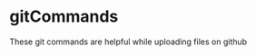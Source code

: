 # gitCommands                             
These git commands are helpful while uploading files on github
